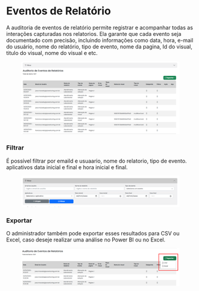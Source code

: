 # Eventos de Relatório

A auditoria de eventos de relatório permite registrar e acompanhar todas as interações capturadas nos relatorios. Ela garante que cada evento seja documentado com precisão, incluindo informações como data, hora, e-mail do usuário, nome do relatório, tipo de evento, nome da pagina, Id do visual, titulo do visual, nome do visual e etc.&#x20;

<figure><img src="../../.gitbook/assets/Screenshot_66.png" alt=""><figcaption></figcaption></figure>

### Filtrar

É possível filtrar por emaild e usuaario, nome do relatorio, tipo de evento. aplicativos data inicial e final e hora inicial e final.

<figure><img src="../../.gitbook/assets/Screenshot_67.png" alt=""><figcaption></figcaption></figure>

### Exportar

O administrador também pode exportar esses resultados para CSV ou Excel, caso deseje realizar uma análise no Power BI ou no Excel.

<figure><img src="../../.gitbook/assets/Screenshot_68.png" alt=""><figcaption></figcaption></figure>
